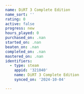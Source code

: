 ```yaml
---
name: DiRT 3 Complete Edition
name_sort: ''
rating: 0
active: false
progress: new
hours_played: 0
purchased_on: .nan
started_on: .nan
beaten_on: .nan
completed_on: .nan
mastered_on: .nan
identifiers:
  - type: steam
    appid: '321040'
    name: DiRT 3 Complete Edition
    synced_on: '2024-10-04'

---
```

